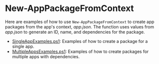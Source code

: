 # New-AppPackageFromContext

Here are examples of how to use `New-AppPackageFromContext` to create app packages from the app's context, *app.json*. The function uses values from *app.json* to generate an ID, name, and dependencies for the package.

* [SingleAppExamples.ps1](./SingleAppExamples.ps1): Examples of how to create a package for a single app.
* [MultipleAppsExamples.ps1](./MultipleAppsExamples.ps1): Examples of how to create packages for multiple apps with dependencies.